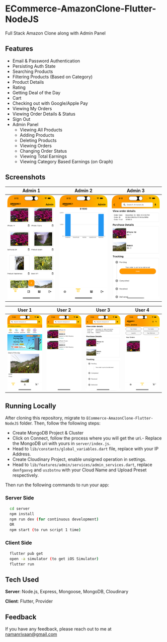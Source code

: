 # ECommerce-AmazonClone-Flutter-NodeJS
Full Stack Amazon Clone along with Admin Panel

## Features
- Email & Password Authentication
- Persisting Auth State
- Searching Products
- Filtering Products (Based on Category)
- Product Details
- Rating
- Getting Deal of the Day
- Cart
- Checking out with Google/Apple Pay
- Viewing My Orders
- Viewing Order Details & Status
- Sign Out
- Admin Panel
    - Viewing All Products
    - Adding Products
    - Deleting Products
    - Viewing Orders
    - Changing Order Status
    - Viewing Total Earnings
    - Viewing Category Based Earnings (on Graph)


## Screenshots

| Admin 1 | Admin 2 | Admin 3 |
|   ---   |   ---   |   ---   |
|<img src="https://github.com/SreytouchLang/ECommerce-AmazonClone-Flutter-NodeJS/blob/main/screenshort/admin1.png" alt="Image" width="250">|<img src="https://github.com/SreytouchLang/ECommerce-AmazonClone-Flutter-NodeJS/blob/main/screenshort/admin2.png" alt="Image" width="250">|<img src="https://github.com/SreytouchLang/ECommerce-AmazonClone-Flutter-NodeJS/blob/main/screenshort/admin3.png" alt="Image" width="250">|

| User 1 | User 2 |  User 3 | User 4 | 
|   ---  |  ---   |   ---   |   ---  |
|<img src="https://github.com/SreytouchLang/ECommerce-AmazonClone-Flutter-NodeJS/blob/main/screenshort/user1.png" alt="Image" width="250">|<img src="https://github.com/SreytouchLang/ECommerce-AmazonClone-Flutter-NodeJS/blob/main/screenshort/user2.png" alt="Image" width="250">|<img src="https://github.com/SreytouchLang/ECommerce-AmazonClone-Flutter-NodeJS/blob/main/screenshort/user3.png" alt="Image" width="250">|<img src="https://github.com/SreytouchLang/ECommerce-AmazonClone-Flutter-NodeJS/blob/main/screenshort/user4.png" alt="Image" width="250">|


## Running Locally
After cloning this repository, migrate to ```ECommerce-AmazonClone-Flutter-NodeJS``` folder. Then, follow the following steps:
- Create MongoDB Project & Cluster
- Click on Connect, follow the process where you will get the uri.- Replace the MongoDB uri with yours in ```server/index.js```.
- Head to ```lib/constants/global_variables.dart``` file, replace <yourip> with your IP Address. 
- Create Cloudinary Project, enable unsigned operation in settings.
- Head to ```lib/features/admin/services/admin_services.dart```, replace ```denfgaxvg``` and ```uszbstnu``` with your Cloud Name and Upload Preset respectively.

Then run the following commands to run your app:

### Server Side
```bash
  cd server
  npm install
  npm run dev (for continuous development)
  OR
  npm start (to run script 1 time)
```

### Client Side
```bash
  flutter pub get
  open -a simulator (to get iOS Simulator)
  flutter run
```

## Tech Used
**Server**: Node.js, Express, Mongoose, MongoDB, Cloudinary

**Client**: Flutter, Provider
    
## Feedback

If you have any feedback, please reach out to me at namanrivaan@gmail.com